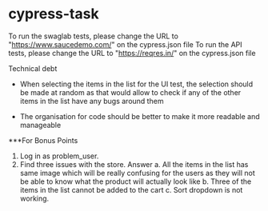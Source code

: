 # cypress-task

To run the swaglab tests, please change the URL to "https://www.saucedemo.com/" on the cypress.json file
To run the API tests, please change the URL to "https://reqres.in/" on the cypress.json file

Technical debt

-  When selecting the items in the list for the UI test, the selection should be made at random as that would allow to check if any of the other items in the list have any bugs around them

-  The organisation for code should be better to make it more readable and manageable

\*\*\*For Bonus Points

1. Log in as problem_user.
2. Find three issues with the store.
   Answer
   a. All the items in the list has same image which will be really confusing for the users as they will not be able to know what the product will actually look like
   b. Three of the items in the list cannot be added to the cart
   c. Sort dropdown is not working.
